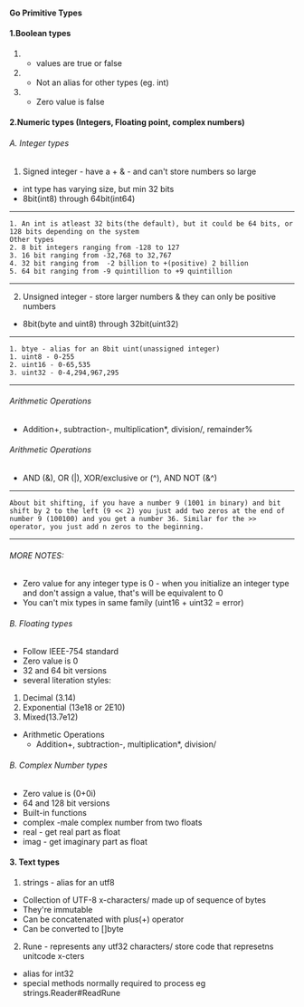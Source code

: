 #### Go Primitive Types

####  1.Boolean types

1. - values are true or false
2. - Not an alias for other types (eg. int) 
3. - Zero value is false
 
 #### 2.Numeric types (Integers, Floating point, complex numbers)

 ###### A. Integer types
 
1. Signed integer - have a + & -  and can't store numbers so large
  - int type has varying size, but min 32 bits
  - 8bit(int8) through 64bit(int64)
  -----
    1. An int is atleast 32 bits(the default), but it could be 64 bits, or 128 bits depending on the system
    Other types
    2. 8 bit integers ranging from -128 to 127
    3. 16 bit ranging from -32,768 to 32,767
    4. 32 bit ranging from  -2 billion to +(positive) 2 billion
    5. 64 bit ranging from -9 quintillion to +9 quintillion
  ------
2. Unsigned integer - store larger numbers & they can only be positive numbers 
  -  8bit(byte and uint8) through 32bit(uint32)
  ------
    1. btye - alias for an 8bit uint(unassigned integer)
    1. uint8 - 0-255
    2. uint16 - 0-65,535
    3. uint32 - 0-4,294,967,295

  ------

  ###### Arithmetic Operations
  - Addition+, subtraction-, multiplication*, division/, remainder%
  ###### Arithmetic Operations
  - AND (&), OR (|), XOR/exclusive or (^), AND NOT (&^)

   ------------
    About bit shifting, if you have a number 9 (1001 in binary) and bit shift by 2 to the left (9 << 2) you just add two zeros at the end of number 9 (100100) and you get a number 36. Similar for the >> operator, you just add n zeros to the beginning.
   -------------

###### MORE NOTES:
- Zero value for any integer type is 0 - when you initialize an integer type and don't assign a value, that's will be equivalent to 0
-  You can't mix types in same family (uint16 + uint32 = error)

 ###### B. Floating  types
 - Follow IEEE-754 standard
 - Zero value is 0
 - 32 and 64 bit versions
 - several literation styles:
  1. Decimal (3.14)
  2. Exponential (13e18 or 2E10)
  3. Mixed(13.7e12)

- Arithmetic Operations
  - Addition+, subtraction-, multiplication*, division/
 ###### B. Complex Number  types
 - Zero value is (0+0i)
 - 64 and 128 bit versions
 - Built-in functions
  - complex -male complex number from two floats
   - real - get real part as float
   - imag - get imaginary part as float


 #### 3. Text types
1. strings - alias for an utf8
- Collection of UTF-8 x-characters/ made up of sequence of bytes
- They're immutable
- Can be concatenated with plus(+) operator
- Can be converted to []byte

2. Rune - represents any utf32 characters/ store code that represetns unitcode x-cters
- alias for int32
- special methods normally required to process eg strings.Reader#ReadRune



####